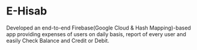 # E-Hisab
Developed an end-to-end Firebase(Google Cloud &amp; Hash Mapping)-based app providing expenses of users on daily basis, report of every user and easily Check Balance and Credit or Debit.
